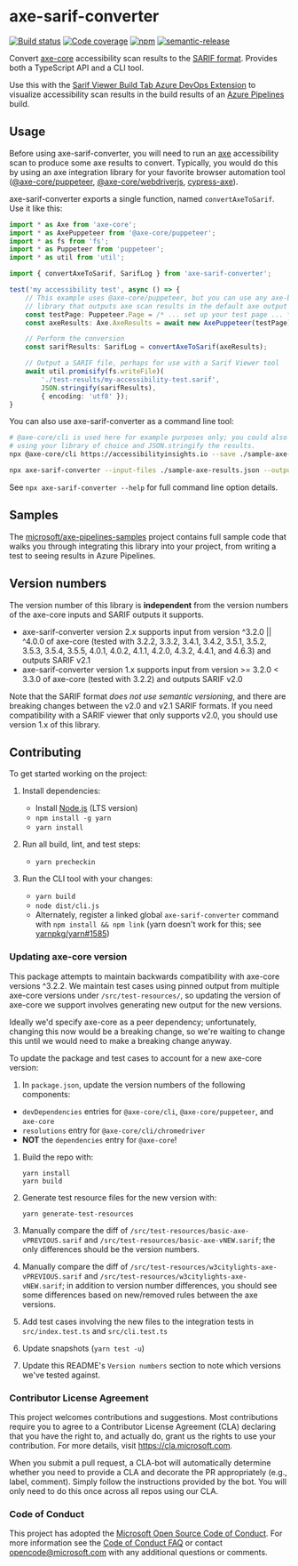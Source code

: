 <!--
Copyright (c) Microsoft Corporation. All rights reserved.
Licensed under the MIT License.
-->

# axe-sarif-converter

[![Build status](https://dev.azure.com/accessibility-insights/axe-sarif-converter/_apis/build/status/Microsoft.axe-sarif-converter%20-%20CI?branchName=main)](https://dev.azure.com/accessibility-insights/axe-sarif-converter/_build/latest?definitionId=20&branchName=main)
[![Code coverage](https://img.shields.io/azure-devops/coverage/accessibility-insights/axe-sarif-converter/20.svg)](https://dev.azure.com/accessibility-insights/axe-sarif-converter/_build/latest?definitionId=20&branchName=main)
[![npm](https://img.shields.io/npm/v/axe-sarif-converter.svg)](https://www.npmjs.com/package/axe-sarif-converter)
[![semantic-release](https://img.shields.io/badge/%20%20%F0%9F%93%A6%F0%9F%9A%80-semantic--release-e10079.svg)](https://github.com/semantic-release/semantic-release)

Convert [axe-core](https://github.com/dequelabs/axe-core) accessibility scan results to the [SARIF format](http://sarifweb.azurewebsites.net/). Provides both a TypeScript API and a CLI tool.

Use this with the [Sarif Viewer Build Tab Azure DevOps Extension](https://marketplace.visualstudio.com/items?itemName=sariftools.sarif-viewer-build-tab) to visualize accessibility scan results in the build results of an [Azure Pipelines](https://azure.microsoft.com/en-us/services/devops/pipelines/) build.

## Usage

Before using axe-sarif-converter, you will need to run an [axe](https://github.com/dequelabs/axe-core) accessibility scan to produce some axe results to convert. Typically, you would do this by using an axe integration library for your favorite browser automation tool ([@axe-core/puppeteer](https://github.com/dequelabs/axe-core-npm/tree/develop/packages/puppeteer), [@axe-core/webdriverjs](https://github.com/dequelabs/axe-core-npm/tree/develop/packages/webdriverjs), [cypress-axe](https://github.com/avanslaars/cypress-axe)).

axe-sarif-converter exports a single function, named `convertAxeToSarif`. Use it like this:

```ts
import * as Axe from 'axe-core';
import * as AxePuppeteer from '@axe-core/puppeteer';
import * as fs from 'fs';
import * as Puppeteer from 'puppeteer';
import * as util from 'util';

import { convertAxeToSarif, SarifLog } from 'axe-sarif-converter';

test('my accessibility test', async () => {
    // This example uses @axe-core/puppeteer, but you can use any axe-based
    // library that outputs axe scan results in the default axe output format
    const testPage: Puppeteer.Page = /* ... set up your test page ... */;
    const axeResults: Axe.AxeResults = await new AxePuppeteer(testPage).analyze();

    // Perform the conversion
    const sarifResults: SarifLog = convertAxeToSarif(axeResults);

    // Output a SARIF file, perhaps for use with a Sarif Viewer tool
    await util.promisify(fs.writeFile)(
        './test-results/my-accessibility-test.sarif',
        JSON.stringify(sarifResults),
        { encoding: 'utf8' });
}
```

You can also use axe-sarif-converter as a command line tool:

```bash
# @axe-core/cli is used here for example purposes only; you could also run axe-core
# using your library of choice and JSON.stringify the results.
npx @axe-core/cli https://accessibilityinsights.io --save ./sample-axe-results.json

npx axe-sarif-converter --input-files ./sample-axe-results.json --output-file ./sample-axe-results.sarif
```

See `npx axe-sarif-converter --help` for full command line option details.

## Samples

The [microsoft/axe-pipelines-samples](https://github.com/microsoft/axe-pipelines-samples) project contains full sample code that walks you through integrating this library into your project, from writing a test to seeing results in Azure Pipelines.

## Version numbers

The version number of this library is **independent** from the version numbers of the axe-core inputs and SARIF outputs it supports.

-   axe-sarif-converter version 2.x supports input from version ^3.2.0 || ^4.0.0 of axe-core (tested with 3.2.2, 3.3.2, 3.4.1, 3.4.2, 3.5.1, 3.5.2, 3.5.3, 3.5.4, 3.5.5, 4.0.1, 4.0.2, 4.1.1, 4.2.0, 4.3.2, 4.4.1, and 4.6.3) and outputs SARIF v2.1
-   axe-sarif-converter version 1.x supports input from version >= 3.2.0 < 3.3.0 of axe-core (tested with 3.2.2) and outputs SARIF v2.0

Note that the SARIF format _does not use semantic versioning_, and there are breaking changes between the v2.0 and v2.1 SARIF formats. If you need compatibility with a SARIF viewer that only supports v2.0, you should use version 1.x of this library.

## Contributing

To get started working on the project:

1. Install dependencies:

    - Install [Node.js](https://nodejs.org/en/download/) (LTS version)
    - `npm install -g yarn`
    - `yarn install`

1. Run all build, lint, and test steps:

    - `yarn precheckin`

1. Run the CLI tool with your changes:

    - `yarn build`
    - `node dist/cli.js`
    - Alternately, register a linked global `axe-sarif-converter` command with `npm install && npm link` (yarn doesn't work for this; see [yarnpkg/yarn#1585](https://github.com/yarnpkg/yarn/issues/1585))

### Updating axe-core version

This package attempts to maintain backwards compatibility with axe-core versions ^3.2.2. We maintain
test cases using pinned output from multiple axe-core versions under `/src/test-resources/`, so updating
the version of axe-core we support involves generating new output for the new versions.

Ideally we'd specify axe-core as a peer dependency; unfortunately, changing this now would be a breaking
change, so we're waiting to change this until we would need to make a breaking change anyway.

To update the package and test cases to account for a new axe-core version:

1. In `package.json`, update the version numbers of the following components:

-   `devDependencies` entries for `@axe-core/cli`, `@axe-core/puppeteer`, and `axe-core`
-   `resolutions` entry for `@axe-core/cli/chromedriver`
-   **NOT** the `dependencies` entry for `@axe-core`!

1. Build the repo with:

    ```
    yarn install
    yarn build
    ```

1. Generate test resource files for the new version with:

    ```
    yarn generate-test-resources
    ```

1. Manually compare the diff of `/src/test-resources/basic-axe-vPREVIOUS.sarif` and `/src/test-resources/basic-axe-vNEW.sarif`; the only differences should be the version numbers.
1. Manually compare the diff of `/src/test-resources/w3citylights-axe-vPREVIOUS.sarif` and `/src/test-resources/w3citylights-axe-vNEW.sarif`; in addition to version number differences, you should see some differences based on new/removed rules between the axe versions.
1. Add test cases involving the new files to the integration tests in `src/index.test.ts` and `src/cli.test.ts`
1. Update snapshots (`yarn test -u`)
1. Update this README's `Version numbers` section to note which versions we've tested against.

### Contributor License Agreement

This project welcomes contributions and suggestions. Most contributions require you to agree to a
Contributor License Agreement (CLA) declaring that you have the right to, and actually do, grant us
the rights to use your contribution. For more details, visit https://cla.microsoft.com.

When you submit a pull request, a CLA-bot will automatically determine whether you need to provide
a CLA and decorate the PR appropriately (e.g., label, comment). Simply follow the instructions
provided by the bot. You will only need to do this once across all repos using our CLA.

### Code of Conduct

This project has adopted the [Microsoft Open Source Code of Conduct](https://opensource.microsoft.com/codeofconduct/).
For more information see the [Code of Conduct FAQ](https://opensource.microsoft.com/codeofconduct/faq/) or
contact [opencode@microsoft.com](mailto:opencode@microsoft.com) with any additional questions or comments.
